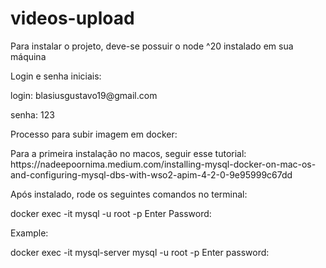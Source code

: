 # videos-upload

Para instalar o projeto, deve-se possuir o node ^20 instalado em sua máquina

Login e senha iniciais: 
<p> login: blasiusgustavo19@gmail.com </p>  
<p> senha: 123 </p>



Processo para subir imagem em docker:

<p> Para a primeira instalação no macos, seguir esse tutorial: https://nadeepoornima.medium.com/installing-mysql-docker-on-mac-os-and-configuring-mysql-dbs-with-wso2-apim-4-2-0-9e95999c67dd </p>
<p> Após instalado, rode os seguintes comandos no terminal:</p>
<p> docker exec -it <your_name_mysql-server> mysql -u root -p
Enter Password: <enter GENERATED ROOT PASSWORD shown from docker logs>

Example: 

docker exec -it mysql-server mysql -u root -p
Enter password:</p>

